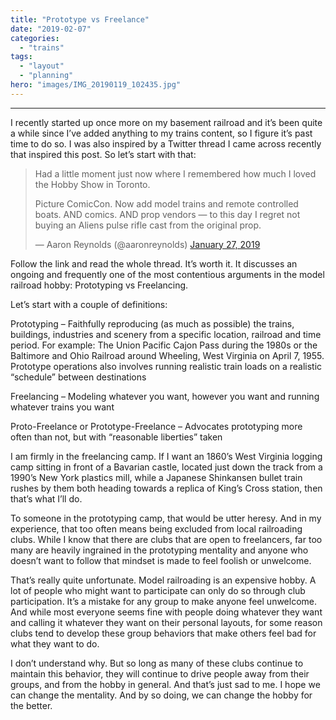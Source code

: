 ```yaml
---
title: "Prototype vs Freelance"
date: "2019-02-07"
categories: 
  - "trains"
tags: 
  - "layout"
  - "planning"
hero: "images/IMG_20190119_102435.jpg"
---
```


* * *

I recently started up once more on my basement railroad and it’s been quite a while since I’ve added anything to my trains content, so I figure it’s past time to do so. I was also inspired by a Twitter thread I came across recently that inspired this post. So let’s start with that:

> Had a little moment just now where I remembered how much I loved the Hobby Show in Toronto.
> 
> Picture ComicCon. Now add model trains and remote controlled boats. AND comics. AND prop vendors — to this day I regret not buying an Aliens pulse rifle cast from the original prop.
> 
> — Aaron Reynolds (@aaronreynolds) [January 27, 2019](https://twitter.com/aaronreynolds/status/1089644409019342854?ref_src=twsrc%5Etfw)

Follow the link and read the whole thread. It’s worth it. It discusses an ongoing and frequently one of the most contentious arguments in the model railroad hobby: Prototyping vs Freelancing.

Let’s start with a couple of definitions:

Prototyping – Faithfully reproducing (as much as possible) the trains, buildings, industries and scenery from a specific location, railroad and time period. For example: The Union Pacific Cajon Pass during the 1980s or the Baltimore and Ohio Railroad around Wheeling, West Virginia on April 7, 1955. Prototype operations also involves running realistic train loads on a realistic “schedule” between destinations

Freelancing – Modeling whatever you want, however you want and running whatever trains you want

Proto-Freelance or Prototype-Freelance – Advocates prototyping more often than not, but with “reasonable liberties” taken

I am firmly in the freelancing camp. If I want an 1860’s West Virginia logging camp sitting in front of a Bavarian castle, located just down the track from a 1990’s New York plastics mill, while a Japanese Shinkansen bullet train rushes by them both heading towards a replica of King’s Cross station, then that’s what I’ll do.

To someone in the prototyping camp, that would be utter heresy. And in my experience, that too often means being excluded from local railroading clubs. While I know that there are clubs that are open to freelancers, far too many are heavily ingrained in the prototyping mentality and anyone who doesn’t want to follow that mindset is made to feel foolish or unwelcome.

That’s really quite unfortunate. Model railroading is an expensive hobby. A lot of people who might want to participate can only do so through club participation. It’s a mistake for any group to make anyone feel unwelcome. And while most everyone seems fine with people doing whatever they want and calling it whatever they want on their personal layouts, for some reason clubs tend to develop these group behaviors that make others feel bad for what they want to do.

I don’t understand why. But so long as many of these clubs continue to maintain this behavior, they will continue to drive people away from their groups, and from the hobby in general. And that’s just sad to me. I hope we can change the mentality. And by so doing, we can change the hobby for the better.
